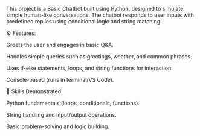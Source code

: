 This project is a Basic Chatbot built using Python, designed to simulate simple human-like conversations. The chatbot responds to user inputs with predefined replies using conditional logic and string matching.

⚙️ Features:

Greets the user and engages in basic Q&A.

Handles simple queries such as greetings, weather, and common phrases.

Uses if-else statements, loops, and string functions for interaction.

Console-based (runs in terminal/VS Code).

🚀 Skills Demonstrated:

Python fundamentals (loops, conditionals, functions).

String handling and input/output operations.

Basic problem-solving and logic building.
